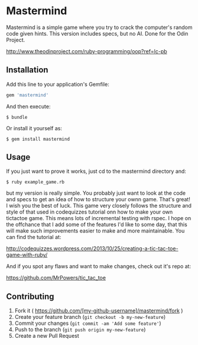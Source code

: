 # Mastermind

Mastermind is a simple game where you try to crack the computer's random code given hints. This version includes specs, but no AI. Done for the Odin Project.

http://www.theodinproject.com/ruby-programming/oop?ref=lc-pb

## Installation

Add this line to your application's Gemfile:

```ruby
gem 'mastermind'
```

And then execute:

    $ bundle

Or install it yourself as:

    $ gem install mastermind

## Usage

If you just want to prove it works, just cd to the mastermind directory and:

    $ ruby example_game.rb
    
but my version is really simple. You probably just want to look at the code and specs to get an idea of how to structure your ownn game. That's great! I wish you the best of luck. This game very closely follows the structure and style of that used in codequizzes tutorial onn how to make your own tictactoe game. This means lots of incremental testing with rspec. I hope on the offchance that I add some of the features I'd like to some day, that this will make such improvements easier to make and more maintainable. You can find the tutorial at:

http://codequizzes.wordpress.com/2013/10/25/creating-a-tic-tac-toe-game-with-ruby/

And if you spot any flaws and want to make changes, check out it's repo at:

https://github.com/MrPowers/tic_tac_toe

## Contributing

1. Fork it ( https://github.com/[my-github-username]/mastermind/fork )
2. Create your feature branch (`git checkout -b my-new-feature`)
3. Commit your changes (`git commit -am 'Add some feature'`)
4. Push to the branch (`git push origin my-new-feature`)
5. Create a new Pull Request
